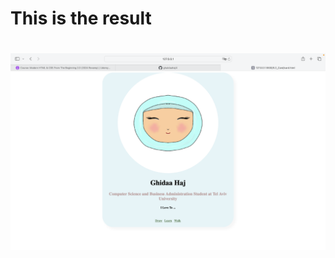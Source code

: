 <h1> This is the result <h1>

![the result](https://github.com/ghaidaahaj4/cssEx/blob/main/5.2_Card/Screenshot%202024-08-15%20at%2012.08.55.png?raw=true?raw=true "the result")